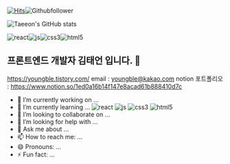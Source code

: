 [![Hits](https://hits.seeyoufarm.com/api/count/incr/badge.svg?url=https%3A%2F%2Fgithub.com%2FTaeeon-kim&count_bg=%2379C83D&title_bg=%23555555&icon=&icon_color=%23E7E7E7&title=total+&edge_flat=false)](https://hits.seeyoufarm.com)![Githubfollower](https://img.shields.io/github/followers/Taeeon-kim?style=social)

![Taeeon's GitHub stats](https://github-readme-stats.vercel.app/api?username=Taeeon-kim&show_icons=true&theme=radical)

![react](https://img.shields.io/badge/react-35BDB2?style=flat&logo=react&logoColor=white)![js](https://img.shields.io/badge/javascript-FFFF00?style=flat&logo=javascript&logoColor=white)![css3](https://img.shields.io/badge/css3-4682B4?style=flat&logo=css3&logoColor=white)![html5](https://img.shields.io/badge/html5-FF8C00?style=flat&logo=html5&logoColor=white)
## 프론트엔드 개발자 김태언 입니다. 👋 
https://youngble.tistory.com/
email : youngble@kakao.com
notion 포트폴리오 : https://www.notion.so/1ed0a16b14f147e8acad61b888410d7c



<!--
**Taeeon-kim/Taeeon-kim** is a ✨ _special_ ✨ repository because its `README.md` (this file) appears on your GitHub profile.
-->

- 🔭 I’m currently working on ...
- 🌱 I’m currently learning ...  ![react](https://img.shields.io/badge/react-35BDB2?style=flat&logo=react&logoColor=white)  ![js](https://img.shields.io/badge/javascript-FFFF00?style=flat&logo=javascript&logoColor=white)  ![css3](https://img.shields.io/badge/css3-4682B4?style=flat&logo=css3&logoColor=white)  ![html5](https://img.shields.io/badge/html5-FF8C00?style=flat&logo=html5&logoColor=white)
- 👯 I’m looking to collaborate on ...
- 🤔 I’m looking for help with ...
- 💬 Ask me about ...
- 📫 How to reach me: ...
- 😄 Pronouns: ...
- ⚡ Fun fact: ...

